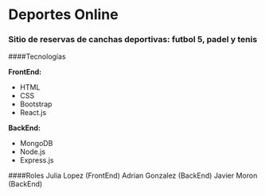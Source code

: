 # Deportes Online
### Sitio de reservas de canchas deportivas: futbol 5, padel y tenis

####Tecnologías

****FrontEnd:****
- HTML
- CSS
- Bootstrap
- React.js

****BackEnd:****
- MongoDB
- Node.js
- Express.js

####Roles
Julia Lopez (FrontEnd)
Adrian Gonzalez (BackEnd)
Javier Moron (BackEnd)
